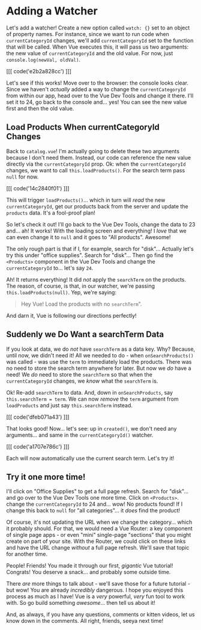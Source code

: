 # Adding a Watcher

Let's add a watcher! Create a new option called `watch: {}` set to an object
of property names. For instance, since we want to run code when
`currentCategoryId` changes, we'll add `currentCategoryId` set to the function
that will be called. When Vue executes this, it will pass us two arguments: the
new value of `currentCategoryId` and the old value. For now, just
`console.log(newVal, oldVal)`.

[[[ code('e2b2a828cc') ]]]

Let's see if this works! Move over to the browser: the console looks clear.
Since we haven't *actually* added a way to change the `currentCategoryId` from
within our app, head over to the Vue Dev Tools and change it there.
I'll set it to 24, go back to the console and... yes! You can
see the new value first and then the old value.

## Load Products When currentCategoryId Changes

Back to `catalog.vue`! I'm actually going to delete these two arguments because
I don't need them. Instead, our code can reference the new value directly via the
`currentCategoryId` prop. Ok: when the `currentCategoryId` changes, we want to
call `this.loadProducts()`. For the search term pass `null` for now.

[[[ code('14c2840f01') ]]]

This will trigger `loadProducts()`... which in turn will *read* the new
`currentCategoryId`, get our products back from the server and update the
`products` data. It's a fool-proof plan!

So let's check it out! I'll go back to the Vue Dev Tools, change the data to
23 and... ah! It works! With the loading screen and everything! I *love*
that we can even change it to `null` and it goes to "All products". Awesome!

The only rough part is that if I, for example, search for "disk"...
Actually let's try this under "office supplies". Search for "disk"...
Then go find the `<Products>` component in the Vue Dev Tools and change the
`currentCategoryId` to... let's say `24`.

Ah! It returns everything! It did *not* apply the `searchTerm` on the products.
The reason, of course, is that, in our watcher, we're passing
`this.loadProducts(null)`. Yep, we're saying:

> Hey Vue! Load the products with no `searchTerm`".

And darn it, Vue is following our directions perfectly!

## Suddenly we Do Want a searchTerm Data

If you look at data, we do *not* have `searchTerm` as a data key. Why? Because,
until now, we didn't need it! All we needed to do - when `onSearchProducts()`
was called - was use the `term` to immediately load the products. There was
no need to store the search term anywhere for later. But now we *do* have a need!
We *do* need to store the `searchTerm` so that when the `currentCategoryId` changes,
we *know* what the `searchTerm` is.

Ok! Re-add `searchTerm` to data. And, down in `onSearchProducts`, say
`this.searchTerm = term`. We can now *remove* the `term` argument from `loadProducts`
and just say `this.searchTerm` instead.

[[[ code('dfeb071a43') ]]]

That looks good! Now... let's see: up in `created()`, we don't need any arguments...
and same in the `currentCategoryId()` watcher.

[[[ code('a1707e786c') ]]]

Each will now automatically use the current search term. Let's try it!

## Try it one more time!

I'll click on "Office Supplies" to get a full page refresh. Search for
"disk"... and go over to the Vue Dev Tools one more time. Click on `<Products>`.
change the `currentCategoryId` to 24 and... wow! No products found! If I change
this back to `null` for "all categories"... it *does* find the product!

Of course, it's not updating the URL when we change the category...
which it probably should. For that, we would need a Vue Router: a key component
of single page apps - or even "mini" single-page "sections" that you might create
on part of your site. With the Router, we could click on these links and have the
URL change *without* a full page refresh. We'll save that topic for another time.

People! Friends! You made it through our first, *gigantic* Vue tutorial! Congrats!
You deserve a snack... and probably some outside time.

There *are* more things to talk about - we'll save those for a future tutorial -
but wow! You are already *incredibly* dangerous. I hope you enjoyed this process as
much as I have! Vue is a *very* powerful, *very* fun tool to work with. So go build
something *awesome*... then tell us about it!

And, as always, if you have any questions, comments or kitten videos, let us know
down in the comments. All right, friends, seeya next time!

